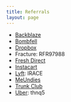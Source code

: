 ```yaml
---
title: Referrals
layout: page
---
```


* [Backblaze](https://secure.backblaze.com/r/01vy1j)
* [Bombfell](https://bombfell.com/?rc=480709OqTbn)
* [Dropbox](https://db.tt/PNFeXTxb)
* Fracture: RFR97988
* [Fresh Direct](https://refer.freshdirect.com/s/bryan)
* [Instacart](https://inst.cr/t/T7njvHHcW)
* [Lyft](https://www.lyft.com/invite/IRACE): IRACE
* [MeUndies](http://getcomfy.in/ghS3h)
* [Trunk Club](https://www.trunkclub.com/my/invite/9WCPMS)
* [Uber](https://www.uber.com/invite/thnq5): thnq5

